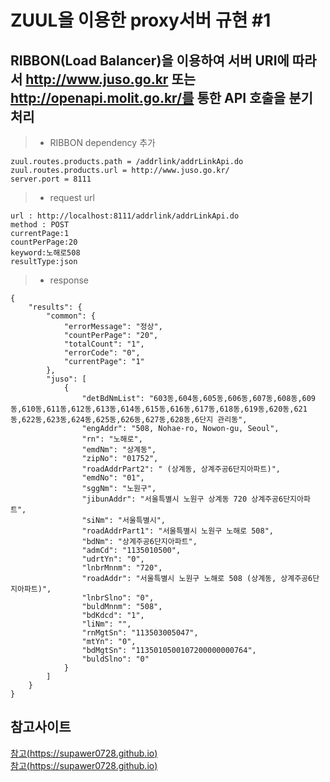 # ZUUL을 이용한 proxy서버 규현 #1


## RIBBON(Load Balancer)을 이용하여 서버 URI에 따라서  http://www.juso.go.kr 또는 http://openapi.molit.go.kr/를 통한 API 호출을 분기 처리

> -  RIBBON dependency 추가

    zuul.routes.products.path = /addrlink/addrLinkApi.do
    zuul.routes.products.url = http://www.juso.go.kr/
    server.port = 8111


> - request url

    url : http://localhost:8111/addrlink/addrLinkApi.do
    method : POST
    currentPage:1
    countPerPage:20
    keyword:노해로508
    resultType:json
    
> - response

    {
        "results": {
            "common": {
                "errorMessage": "정상",
                "countPerPage": "20",
                "totalCount": "1",
                "errorCode": "0",
                "currentPage": "1"
            },
            "juso": [
                {
                    "detBdNmList": "603동,604동,605동,606동,607동,608동,609동,610동,611동,612동,613동,614동,615동,616동,617동,618동,619동,620동,621동,622동,623동,624동,625동,626동,627동,628동,6단지 관리동",
                    "engAddr": "508, Nohae-ro, Nowon-gu, Seoul",
                    "rn": "노해로",
                    "emdNm": "상계동",
                    "zipNo": "01752",
                    "roadAddrPart2": " (상계동, 상계주공6단지아파트)",
                    "emdNo": "01",
                    "sggNm": "노원구",
                    "jibunAddr": "서울특별시 노원구 상계동 720 상계주공6단지아파트",
                    "siNm": "서울특별시",
                    "roadAddrPart1": "서울특별시 노원구 노해로 508",
                    "bdNm": "상계주공6단지아파트",
                    "admCd": "1135010500",
                    "udrtYn": "0",
                    "lnbrMnnm": "720",
                    "roadAddr": "서울특별시 노원구 노해로 508 (상계동, 상계주공6단지아파트)",
                    "lnbrSlno": "0",
                    "buldMnnm": "508",
                    "bdKdcd": "1",
                    "liNm": "",
                    "rnMgtSn": "113503005047",
                    "mtYn": "0",
                    "bdMgtSn": "1135010500107200000000764",
                    "buldSlno": "0"
                }
            ]
        }
    }  

## 참고사이트
[참고(https://supawer0728.github.io)](https://supawer0728.github.io/2018/03/11/Spring-Cloud-Zuul/)  
[참고(https://supawer0728.github.io)](https://supawer0728.github.io/2018/03/11/Spring-Cloud-Ribbon%EA%B3%BC-Eureka/)  
  

